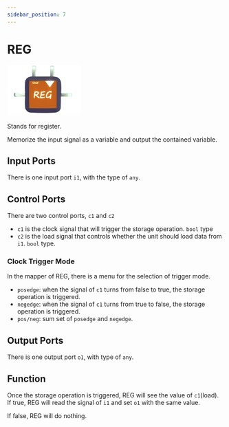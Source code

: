 ```yaml
---
sidebar_position: 7
---
```

# REG
![REG](./img/REG.png)

Stands for register.

Memorize the input signal as a variable and output the contained variable.

## Input Ports

There is one input port `i1`, with the type of `any`.

## Control Ports

There are two control ports, `c1` and `c2`
- `c1` is the clock signal that will trigger the storage operation. `bool` type
- `c2` is the load signal that controls whether the unit should load data from `i1`. `bool` type.

### Clock Trigger Mode

In the mapper of REG, there is a menu for the selection of trigger mode.
- `posedge`: when the signal of `c1` turns from false to true, the storage operation is triggered.
- `negedge`: when the signal of `c1` turns from true to false, the storage operation is triggered.
- `pos/neg`: sum set of `posedge` and `negedge`.

## Output Ports

There is one output port `o1`, with type of `any`.

## Function

Once the storage operation is triggered, REG will see the value of `c1`(load). If true, REG will read the signal of `i1` and set `o1` with the same value.

If false, REG will do nothing.
